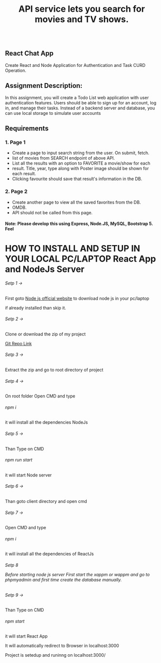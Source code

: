 <h1 align="center">API service lets you search for movies and TV shows.</h1> <br/><br/>

## React Chat App
<p>Create React and Node Application for Authentication and Task CURD Operation.</p>

## Assignment Description:
<p>In this assignment, you will create a Todo List web application with user authentication
features. Users should be able to sign up for an account, log in, and manage their tasks.
Instead of a backend server and database, you can use local storage to simulate user
accounts</p>

## Requirements

### 1. Page 1
<ul>
    <li>Create a page to input search string from the user. On submit, fetch.</li>
    <li>list of movies from SEARCH endpoint of above API.</li>
    <li>List all the results with an option to FAVORITE a movie/show for each</li>
    <li>result. Title, year, type along with Poster image should be shown for each result.</li>
    <li>Clicking favourite should save that result's information in the DB.</li>
</ul>

### 2. Page 2
<ul>
    <li>Create another page to view all the saved favorites from the DB.</li>
    <li>OMDB.</li>
    <li>API should not be called from this page.</li>
</ul>

#### Note: Please develop this using Express, Node.JS, MySQL, Bootstrap 5. Feel

# HOW TO INSTALL AND SETUP IN YOUR LOCAL PC/LAPTOP React App and NodeJs Server

<h6>Setp 1 -></h6> <p>First goto <a href="https://nodejs.org/en">Node js official website</a> to download node js in your pc/laptop</p>
</h6><p>if already installed than skip it.</p>

<h6>Setp 2 -></h6><p>Clone or download the zip of my project</p>
<a href="https://github.com/Karimansari4/todoApp.git">Git Repo Link</a>

<h6>Setp 3 -></h6><p>Extract the zip and go to root directory of project</p>

<h6>Setp 4 -></h6><p>On root folder Open CMD and type <h6>npm i</h6> it will install all the dependencies NodeJs</p>

<h6>Setp 5 -></h6><p>Than Type on CMD <h6>npm run start</h6> it will start Node server</p>

<h6>Setp 6 -></h6><p>Than goto client directory and open cmd</p>

<h6>Setp 7 -></h6><p>Open CMD and type <h6>npm i</h6> it will install all the dependencies of ReactJs</p>

<h6>Setp 8 <p> Before starting node js server First start the xappm or wappm and go to phpmyadmin and first time create the database manually. </p></h6>

<h6>Setp 9 -></h6><p>Than Type on CMD <h6>npm start</h6> it will start React App</p>

<p>It will automatically redirect to Browser in localhost:3000</p>

<p>Project is setedup and runinng on localhost:3000/</p>
